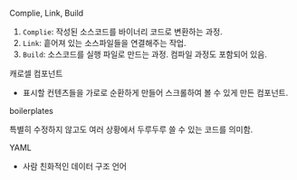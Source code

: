 Complie, Link, Build

1. `Complie`: 작성된 소스코드를 바이너리 코드로 변환하는 과정.
2. `Link`: 흩어져 있는 소스파일들을 연결해주는 작업.
3. `Build`: 소스코드를 실행 파일로 만드는 과정. 컴파일 과정도 포함되어 있음.

캐로셀 컴포넌트

- 표시할 컨텐츠들을 가로로 순환하게 만들어 스크롤하여 볼 수 있게 만든 컴포넌트.

boilerplates

특별히 수정하지 않고도 여러 상황에서 두루두루 쓸 수 있는 코드를 의미함.

YAML

- 사람 친화적인 데이터 구조 언어
